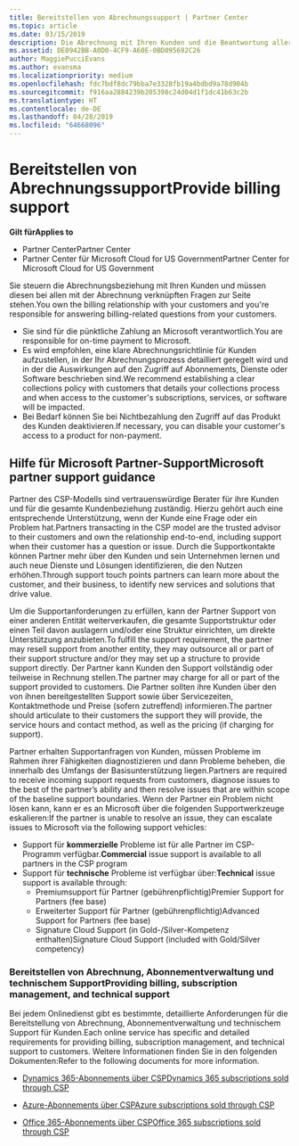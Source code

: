 ```yaml
---
title: Bereitstellen von Abrechnungssupport | Partner Center
ms.topic: article
ms.date: 03/15/2019
description: Die Abrechnung mit Ihren Kunden und die Beantwortung aller Fragen zu Abrechnungen liegen in Ihrer Verantwortung.
ms.assetid: DE0942BB-A0D0-4CF9-A60E-0BD095692C26
author: MaggiePucciEvans
ms.author: evansma
ms.localizationpriority: medium
ms.openlocfilehash: fdc7bdf8dc79bba7e3328fb19a4bdbd9a78d904b
ms.sourcegitcommit: f916aa2884239b205398c24d04d1f1dc41b63c2b
ms.translationtype: HT
ms.contentlocale: de-DE
ms.lasthandoff: 04/28/2019
ms.locfileid: "64668096"
---
```

# <a name="provide-billing-support"></a><span data-ttu-id="09f6f-103">Bereitstellen von Abrechnungssupport</span><span class="sxs-lookup"><span data-stu-id="09f6f-103">Provide billing support</span></span>

<span data-ttu-id="09f6f-104">**Gilt für**</span><span class="sxs-lookup"><span data-stu-id="09f6f-104">**Applies to**</span></span>

-  <span data-ttu-id="09f6f-105">Partner Center</span><span class="sxs-lookup"><span data-stu-id="09f6f-105">Partner Center</span></span>
-  <span data-ttu-id="09f6f-106">Partner Center für Microsoft Cloud for US Government</span><span class="sxs-lookup"><span data-stu-id="09f6f-106">Partner Center for Microsoft Cloud for US Government</span></span>


<span data-ttu-id="09f6f-107">Sie steuern die Abrechnungsbeziehung mit Ihren Kunden und müssen diesen bei allen mit der Abrechnung verknüpften Fragen zur Seite stehen.</span><span class="sxs-lookup"><span data-stu-id="09f6f-107">You own the billing relationship with your customers and you're responsible for answering billing-related questions from your customers.</span></span>

-   <span data-ttu-id="09f6f-108">Sie sind für die pünktliche Zahlung an Microsoft verantwortlich.</span><span class="sxs-lookup"><span data-stu-id="09f6f-108">You are responsible for on-time payment to Microsoft.</span></span>
-   <span data-ttu-id="09f6f-109">Es wird empfohlen, eine klare Abrechnungsrichtlinie für Kunden aufzustellen, in der Ihr Abrechnungsprozess detailliert geregelt wird und in der die Auswirkungen auf den Zugriff auf Abonnements, Dienste oder Software beschrieben sind.</span><span class="sxs-lookup"><span data-stu-id="09f6f-109">We recommend establishing a clear collections policy with customers that details your collections process and when access to the customer's subscriptions, services, or software will be impacted.</span></span>
-   <span data-ttu-id="09f6f-110">Bei Bedarf können Sie bei Nichtbezahlung den Zugriff auf das Produkt des Kunden deaktivieren.</span><span class="sxs-lookup"><span data-stu-id="09f6f-110">If necessary, you can disable your customer's access to a product for non-payment.</span></span>

## <a name="microsoft-partner-support-guidance"></a><span data-ttu-id="09f6f-111">Hilfe für Microsoft Partner-Support</span><span class="sxs-lookup"><span data-stu-id="09f6f-111">Microsoft partner support guidance</span></span>

<span data-ttu-id="09f6f-112">Partner des CSP-Modells sind vertrauenswürdige Berater für ihre Kunden und für die gesamte Kundenbeziehung zuständig. Hierzu gehört auch eine entsprechende Unterstützung, wenn der Kunde eine Frage oder ein Problem hat.</span><span class="sxs-lookup"><span data-stu-id="09f6f-112">Partners transacting in the CSP model are the trusted advisor to their customers and own the relationship end-to-end, including support when their customer has a question or issue.</span></span> <span data-ttu-id="09f6f-113">Durch die Supportkontakte können Partner mehr über den Kunden und sein Unternehmen lernen und auch neue Dienste und Lösungen identifizieren, die den Nutzen erhöhen.</span><span class="sxs-lookup"><span data-stu-id="09f6f-113">Through support touch points partners can learn more about the customer, and their business, to identify new services and solutions that drive value.</span></span>

<span data-ttu-id="09f6f-114">Um die Supportanforderungen zu erfüllen, kann der Partner Support von einer anderen Entität weiterverkaufen, die gesamte Supportstruktur oder einen Teil davon auslagern und/oder eine Struktur einrichten, um direkte Unterstützung anzubieten.</span><span class="sxs-lookup"><span data-stu-id="09f6f-114">To fulfill the support requirement, the partner may resell support from another entity, they may outsource all or part of their support structure and/or they may set up a structure to provide support directly.</span></span>  <span data-ttu-id="09f6f-115">Der Partner kann Kunden den Support vollständig oder teilweise in Rechnung stellen.</span><span class="sxs-lookup"><span data-stu-id="09f6f-115">The partner may charge for all or part of the support provided to customers.</span></span> <span data-ttu-id="09f6f-116">Die Partner sollten ihre Kunden über den von ihnen bereitgestellten Support sowie über Servicezeiten, Kontaktmethode und Preise (sofern zutreffend) informieren.</span><span class="sxs-lookup"><span data-stu-id="09f6f-116">The partner should articulate to their customers the support they will provide, the service hours and contact method, as well as the pricing (if charging for support).</span></span> 

<span data-ttu-id="09f6f-117">Partner erhalten Supportanfragen von Kunden, müssen Probleme im Rahmen ihrer Fähigkeiten diagnostizieren und dann Probleme beheben, die innerhalb des Umfangs der Basisunterstützung liegen.</span><span class="sxs-lookup"><span data-stu-id="09f6f-117">Partners are required to receive incoming support requests from customers, diagnose issues to the best of the partner’s ability and then resolve issues that are within scope of the baseline support boundaries.</span></span> <span data-ttu-id="09f6f-118">Wenn der Partner ein Problem nicht lösen kann, kann er es an Microsoft über die folgenden Supportwerkzeuge eskalieren:</span><span class="sxs-lookup"><span data-stu-id="09f6f-118">If the partner is unable to resolve an issue, they can escalate issues to Microsoft via the following support vehicles:</span></span>

- <span data-ttu-id="09f6f-119">Support für **kommerzielle** Probleme ist für alle Partner im CSP-Programm verfügbar.</span><span class="sxs-lookup"><span data-stu-id="09f6f-119">**Commercial** issue support is available to all partners in the CSP program</span></span>
-   <span data-ttu-id="09f6f-120">Support für **technische** Probleme ist verfügbar über:</span><span class="sxs-lookup"><span data-stu-id="09f6f-120">**Technical** issue support is available through:</span></span>
    -   <span data-ttu-id="09f6f-121">Premiumsupport für Partner (gebührenpflichtig)</span><span class="sxs-lookup"><span data-stu-id="09f6f-121">Premier Support for Partners (fee base)</span></span>
    -   <span data-ttu-id="09f6f-122">Erweiterter Support für Partner (gebührenpflichtig)</span><span class="sxs-lookup"><span data-stu-id="09f6f-122">Advanced Support for Partners (fee base)</span></span>
    -   <span data-ttu-id="09f6f-123">Signature Cloud Support (in Gold-/Silver-Kompetenz enthalten)</span><span class="sxs-lookup"><span data-stu-id="09f6f-123">Signature Cloud Support (included with Gold/Silver competency)</span></span>

### <a name="providing-billing-subscription-management-and-technical-support"></a><span data-ttu-id="09f6f-124">Bereitstellen von Abrechnung, Abonnementverwaltung und technischem Support</span><span class="sxs-lookup"><span data-stu-id="09f6f-124">Providing billing, subscription management, and technical support</span></span> 

<span data-ttu-id="09f6f-125">Bei jedem Onlinedienst gibt es bestimmte, detaillierte Anforderungen für die Bereitstellung von Abrechnung, Abonnementverwaltung und technischem Support für Kunden.</span><span class="sxs-lookup"><span data-stu-id="09f6f-125">Each online service has specific and detailed requirements for providing billing, subscription management, and technical support to customers.</span></span> <span data-ttu-id="09f6f-126">Weitere Informationen finden Sie in den folgenden Dokumenten:</span><span class="sxs-lookup"><span data-stu-id="09f6f-126">Refer to the following documents for more information.</span></span>

-   [<span data-ttu-id="09f6f-127">Dynamics 365-Abonnements über CSP</span><span class="sxs-lookup"><span data-stu-id="09f6f-127">Dynamics 365 subscriptions sold through CSP</span></span>](https://www.microsoftpartnercommunity.com/t5/CSP/Microsoft-Partner-Support-Guidance/m-p/5262#M30)

-   [<span data-ttu-id="09f6f-128">Azure-Abonnements über CSP</span><span class="sxs-lookup"><span data-stu-id="09f6f-128">Azure subscriptions sold through CSP</span></span>](https://www.microsoftpartnercommunity.com/t5/CSP/Microsoft-Partner-Support-Guidance/m-p/5263#M31)

-   [<span data-ttu-id="09f6f-129">Office 365-Abonnements über CSP</span><span class="sxs-lookup"><span data-stu-id="09f6f-129">Office 365 subscriptions sold through CSP</span></span>](https://www.microsoftpartnercommunity.com/t5/CSP/Microsoft-Partner-Support-Guidance/m-p/5264#M32)
 


